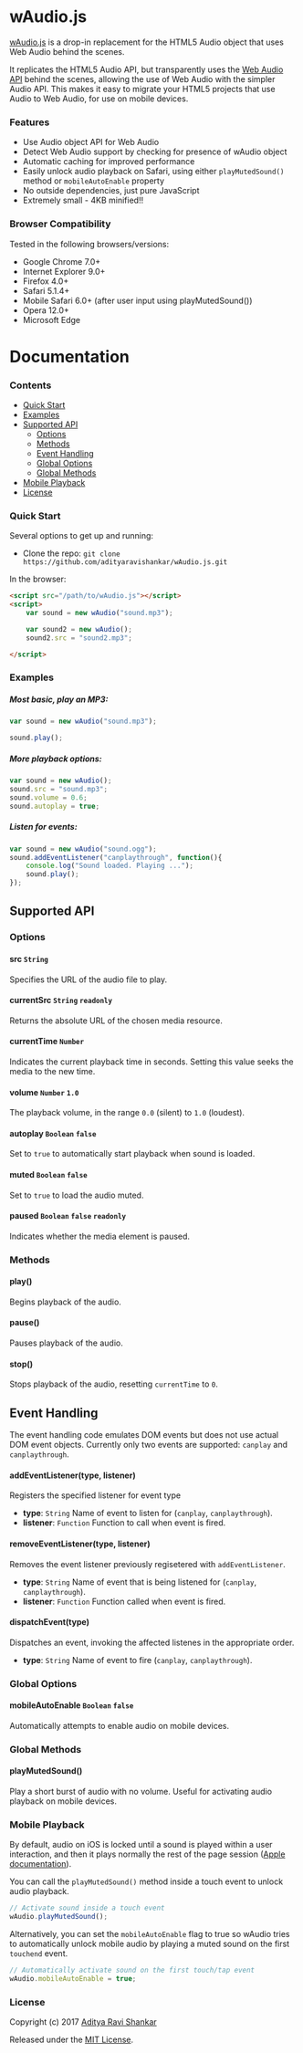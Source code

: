 # wAudio.js
[wAudio.js](https://github.com/adityaravishankar/wAudio.js) is a drop-in replacement for the HTML5 Audio object that uses Web Audio behind the scenes.

It replicates the HTML5 Audio API, but transparently uses the [Web Audio API](http://webaudio.github.io/web-audio-api/) behind the scenes, allowing the use of Web Audio with the simpler Audio API. This makes it easy to migrate your HTML5 projects that use Audio to Web Audio, for use on mobile devices.

### Features
* Use Audio object API for Web Audio
* Detect Web Audio support by checking for presence of wAudio object
* Automatic caching for improved performance
* Easily unlock audio playback on Safari, using either `playMutedSound()` method or `mobileAutoEnable` property
* No outside dependencies, just pure JavaScript
* Extremely small - 4KB minified!!

### Browser Compatibility
Tested in the following browsers/versions:
* Google Chrome 7.0+
* Internet Explorer 9.0+
* Firefox 4.0+
* Safari 5.1.4+
* Mobile Safari 6.0+ (after user input using playMutedSound())
* Opera 12.0+
* Microsoft Edge

# Documentation

### Contents
* [Quick Start](#quick-start)
* [Examples](#examples)
* [Supported API](#supported-api)
  * [Options](#options)
  * [Methods](#methods)
  * [Event Handling](#event-handling)
  * [Global Options](#global-options)
  * [Global Methods](#global-methods)
* [Mobile Playback](#mobile-playback)
* [License](#license)

### Quick Start

Several options to get up and running:

* Clone the repo: `git clone https://github.com/adityaravishankar/wAudio.js.git`

In the browser:

```html
<script src="/path/to/wAudio.js"></script>
<script>
    var sound = new wAudio("sound.mp3");

    var sound2 = new wAudio();
    sound2.src = "sound2.mp3";

</script>
```

### Examples

##### Most basic, play an MP3:
```javascript
var sound = new wAudio("sound.mp3");

sound.play();
```

##### More playback options:
```javascript
var sound = new wAudio();
sound.src = "sound.mp3";
sound.volume = 0.6;
sound.autoplay = true;
```

##### Listen for events:
```javascript
var sound = new wAudio("sound.ogg");
sound.addEventListener("canplaythrough", function(){
    console.log("Sound loaded. Playing ...");
    sound.play();
});

```

## Supported API

### Options
#### src `String`
Specifies the URL of the audio file to play.
#### currentSrc `String` `readonly`
Returns the absolute URL of the chosen media resource.
#### currentTime `Number`
Indicates the current playback time in seconds. Setting this value seeks the media to the new time.
#### volume `Number` `1.0`
The playback volume, in the range `0.0` (silent) to `1.0` (loudest).
#### autoplay `Boolean` `false`
Set to `true` to automatically start playback when sound is loaded.
#### muted `Boolean` `false`
Set to `true` to load the audio muted.
<!--#### loop `Boolean` `false`
Set to `true` to automatically loop the sound forever.-->
#### paused `Boolean` `false` `readonly`
Indicates whether the media element is paused.

### Methods
#### play()
Begins playback of the audio.
#### pause()
Pauses playback of the audio.
#### stop()
Stops playback of the audio, resetting `currentTime` to `0`.

## Event Handling
The event handling code emulates DOM events but does not use actual DOM event objects. Currently only two events are supported: `canplay` and `canplaythrough`.

#### addEventListener(type, listener)
Registers the specified listener for event type
* **type**: `String` Name of event to listen for (`canplay`, `canplaythrough`).
* **listener**: `Function` Function to call when event is fired.
#### removeEventListener(type, listener)
Removes the event listener previously regisetered with `addEventListener`.
* **type**: `String` Name of event that is being listened for (`canplay`, `canplaythrough`).
* **listener**: `Function` Function called when event is fired.
#### dispatchEvent(type)
Dispatches an event, invoking the affected listenes in the appropriate order.
* **type**: `String` Name of event to fire (`canplay`, `canplaythrough`).


### Global Options
#### mobileAutoEnable `Boolean` `false`
Automatically attempts to enable audio on mobile devices.

### Global Methods
#### playMutedSound()
Play a short burst of audio with no volume. Useful for activating audio playback on mobile devices.

### Mobile Playback
By default, audio on iOS is locked until a sound is played within a user interaction, and then it plays normally the rest of the page session ([Apple documentation](https://developer.apple.com/library/safari/documentation/audiovideo/conceptual/using_html5_audio_video/PlayingandSynthesizingSounds/PlayingandSynthesizingSounds.html)).

You can call the `playMutedSound()` method inside a touch event to unlock audio playback.

```javascript
// Activate sound inside a touch event
wAudio.playMutedSound();
```

Alternatively, you can set the `mobileAutoEnable` flag to true so wAudio tries to automatically unlock mobile audio by playing a muted sound on the first `touchend` event.

```javascript
// Automatically activate sound on the first touch/tap event
wAudio.mobileAutoEnable = true;
```

### License

Copyright (c) 2017 [Aditya Ravi Shankar](https://www.adityaravishankar.com)

Released under the [MIT License](https://github.com/adityaravishankar/wAudio.js/blob/master/LICENSE).